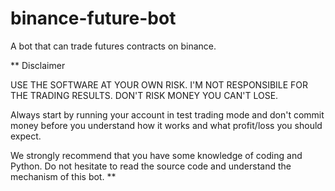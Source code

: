 # binance-future-bot
A bot that can trade futures contracts on binance.

**
Disclaimer

USE THE SOFTWARE AT YOUR OWN RISK. I'M NOT RESPONSIBILE FOR THE TRADING RESULTS. DON'T RISK MONEY YOU CAN'T LOSE.

Always start by running your account in test trading mode and don't commit money before you understand how it works and what profit/loss you should expect.

We strongly recommend that you have some knowledge of coding and Python. Do not hesitate to read the source code and understand the mechanism of this bot.
**

